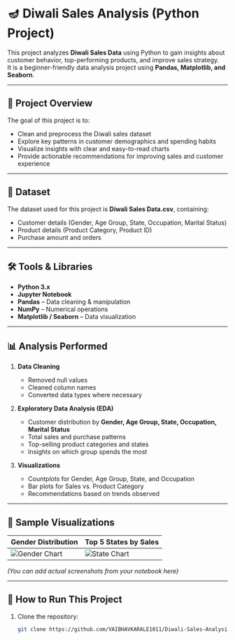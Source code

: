 # 🪔 Diwali Sales Analysis (Python Project)

This project analyzes **Diwali Sales Data** using Python to gain insights about customer behavior, top-performing products, and improve sales strategy.  
It is a beginner-friendly data analysis project using **Pandas, Matplotlib, and Seaborn**.

---

## 📌 Project Overview

The goal of this project is to:
- Clean and preprocess the Diwali sales dataset
- Explore key patterns in customer demographics and spending habits
- Visualize insights with clear and easy-to-read charts
- Provide actionable recommendations for improving sales and customer experience

---

## 📂 Dataset

The dataset used for this project is **Diwali Sales Data.csv**, containing:
- Customer details (Gender, Age Group, State, Occupation, Marital Status)
- Product details (Product Category, Product ID)
- Purchase amount and orders

---

## 🛠️ Tools & Libraries

- **Python 3.x**
- **Jupyter Notebook**
- **Pandas** – Data cleaning & manipulation  
- **NumPy** – Numerical operations  
- **Matplotlib / Seaborn** – Data visualization  

---

## 📊 Analysis Performed

1. **Data Cleaning**
   - Removed null values
   - Cleaned column names
   - Converted data types where necessary

2. **Exploratory Data Analysis (EDA)**
   - Customer distribution by **Gender, Age Group, State, Occupation, Marital Status**
   - Total sales and purchase patterns
   - Top-selling product categories and states
   - Insights on which group spends the most

3. **Visualizations**
   - Countplots for Gender, Age Group, State, and Occupation
   - Bar plots for Sales vs. Product Category
   - Recommendations based on trends observed

---

## 📸 Sample Visualizations

| Gender Distribution | Top 5 States by Sales |
|--------------------|--------------------|
| ![Gender Chart](https://raw.githubusercontent.com/VAIBHAVKARALE1011/Diwali-Sales-Analysis/main/images/gender_plot.png) | ![State Chart](https://raw.githubusercontent.com/VAIBHAVKARALE1011/Diwali-Sales-Analysis/main/images/state_plot.png) |

*(You can add actual screenshots from your notebook here)*

---

## 🚀 How to Run This Project

1. Clone the repository:
   ```bash
   git clone https://github.com/VAIBHAVKARALE1011/Diwali-Sales-Analysis.git
